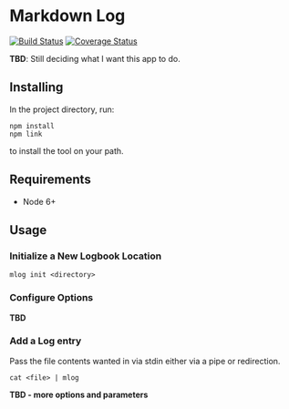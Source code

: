 # Markdown Log

[![Build Status](https://travis-ci.org/kellerj/mlog.svg?branch=master)](https://travis-ci.org/kellerj/mlog) [![Coverage Status](https://coveralls.io/repos/github/kellerj/mlog/badge.svg?branch=master)](https://coveralls.io/github/kellerj/mlog?branch=master)

**TBD**: Still deciding what I want this app to do.

## Installing

In the project directory, run:

    npm install
    npm link

to install the tool on your path.

## Requirements

* Node 6+

## Usage

### Initialize a New Logbook Location

    mlog init <directory>
    
### Configure Options

**TBD**

### Add a Log entry

Pass the file contents wanted in via stdin either via a pipe or redirection.

    cat <file> | mlog

**TBD - more options and parameters**